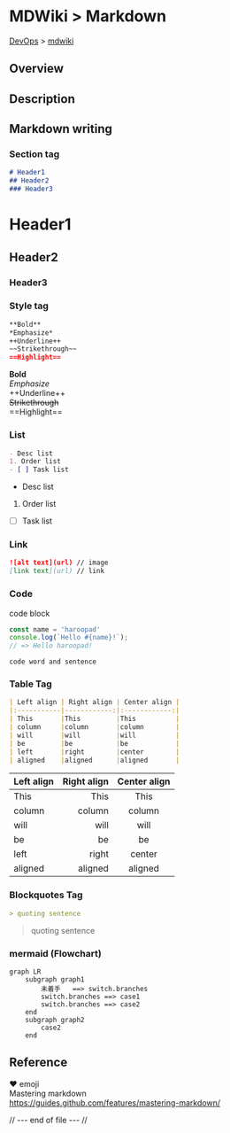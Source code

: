 # MDWiki > Markdown
[DevOps](../index.md) > [mdwiki](index.md)

## Overview

## Description

## Markdown writing
### Section tag
```markdown
# Header1
## Header2
### Header3
```
# Header1
## Header2
### Header3

### Style tag
```markdown
**Bold**
*Emphasize*
++Underline++
~~Strikethrough~~
==Highlight==
```

**Bold**  
*Emphasize*  
++Underline++  
~~Strikethrough~~  
==Highlight==  

### List
```markdown
- Desc list
1. Order list
- [ ] Task list
```

- Desc list
1. Order list
- [ ] Task list

### Link
```markdown
![alt text](url) // image
[link text](url) // link
```

### Code
code block
```javascript
const name = 'haroopad'
console.log(`Hello #{name}!`);
// => Hello haroopad!
```

`code word and sentence`

### Table Tag
```markdown
| Left align | Right align | Center align |
|:-----------|------------:|:------------:|
| This       |This         |This          |
| column     |column       |column        |
| will       |will         |will          |
| be         |be           |be            |
| left       |right        |center        |
| aligned    |aligned      |aligned       |
```

| Left align | Right align | Center align |
|:-----------|------------:|:------------:|
| This       |This         |This          |
| column     |column       |column        |
| will       |will         |will          |
| be         |be           |be            |
| left       |right        |center        |
| aligned    |aligned      |aligned       |

### Blockquotes Tag

```markdown
> quoting sentence
```
> quoting sentence

### mermaid (Flowchart)
```mermaid
graph LR
    subgraph graph1
        未着手   ==> switch.branches
        switch.branches ==> case1
        switch.branches ==> case2
    end
    subgraph graph2
        case2
    end
```

## Reference
:heart: emoji  
Mastering markdown  
https://guides.github.com/features/mastering-markdown/


// --- end of file --- //
